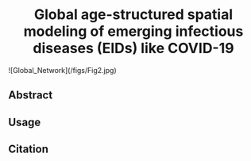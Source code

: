 <div align="center">
  <h1 align="center">Global age-structured spatial modeling of emerging infectious diseases (EIDs) like COVID-19
</h1>
</div>
![Global_Network](/figs/Fig2.jpg)

## Abstract

## Usage

## Citation
